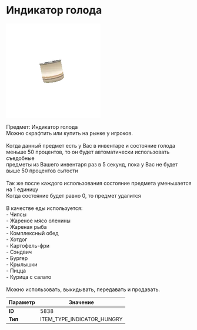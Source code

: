 # Индикатор голода

![Item Image](../img/5838.webp?raw=true)

Предмет: Индикатор голода<br>Можно скрафтить или купить на рынке у игроков.<br><br>Когда данный предмет есть у Вас в инвентаре и состояние голода<br>меньше 50 процентов, то он будет автоматически использовать съедобные<br>предметы из Вашего инвентаря раз в 5 секунд, пока у Вас не будет выше 50 процентов сытости<br><br>Так же после каждого использования состояние предмета уменьшается на 1 единицу<br>Когда состояние будет равно 0, то предмет удалится<br><br>В качестве еды используется:<br>- Чипсы<br>- Жареное мясо оленины<br>- Жареная рыба<br>- Комплексный обед<br>- Хотдог<br>- Картофель-фри<br>- Сэндвич<br>- Бургер<br>- Крылышки<br>- Пицца<br>- Курица с салато<br><br>Можно использовать, выкидывать, передавать и продавать.


| Параметр | Значение |
|----------|----------|
| **ID** | 5838 |
| **Тип** | ITEM_TYPE_INDICATOR_HUNGRY |

